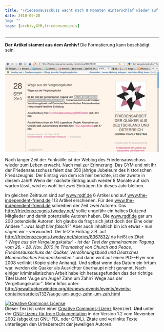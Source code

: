 ```yaml
---
title: "Friedensausschuss wacht nach 8 Monaten Winterschlaf wieder auf."
date: 2010-09-28
log: ""
tags: [archiv,GYM,friedenszeugnis]
---
```

<hr><b>Der Artikel stammt aus dem Archiv!</b> Die Formatierung kann beschädigt sein.<hr>

![friedensblog_2010_09_28.png](friedensblog_2010_09_28.png)

Nach langer Zeit der Funkstille ist der Weblog des Friedensausschuss wieder zum Leben erwacht. Nach mal zur Erinnerung: Das GYM und mit ihr der Friedensausschuss feiert das 350 j&auml;hrige Jubeleum des historischen Friedszeugnis. Der Eintrag von dem ich hier berichte, ist der zweite in diesem Jahr!! Wenn der n&auml;chste Eintrag auch wieder 8 Monate auf sich warten l&auml;sst, wird es wohl bei zwei Eintr&auml;gen f&uuml;r dieses Jahr bleiben.
<!--break-->
Im gleichen Zeitraum sind auf www.rgdf.de 6 Artikel und auf www.the-independent-friend.de 113 Artikel erschienen. F&uuml;r den www.the-independent-friend.de schreiben der Zeit zwei Autoren. Das http://friedenszeugnis.twoday.net/ sollte ungef&auml;hr ein halbes Dutzend Mitglieder und damit potenzielle Autoren haben. Die www.rgdf.de gar um 200 potenzielle Autoren. Ich glaube da fragt sich jetzt doch der Eine oder Andere <i>&quot;...was l&auml;uft hier falsch?&quot;</i>
Aber auch inhaltlich bin ich etwas - nun sagen wir - verwundert. Der letzte Eintrag z.B. auf http://friedenszeugnis.twoday.net/stories/8367832/ da hei&szlig;t es Zitat: <i>&quot;'Wege aus der Vergelungskultur' - ist der Titel der gemeinsamen Tagung vom 26. - 28. Nov. 2010 im Thomashof von Church and Peace, Friedensausschuss der Qu&auml;ker, Vers&ouml;hnungsbund und Deutsches Mennonitisches Friedenskomitee.&quot;</i> und dann wird auf einen PDF-Flyer von 2008 verlinkt (Kopie siehe Anhang). Und selbst wenn das Datum ein Irrtum war, werden die Quaker als Ausrichter &uuml;berhaupt nicht genannt.
Nach einiger kriminalistischen Arbeit habe ich herausgefunden das der richtige Titel lautet &quot;Auge um Auge? Zahn um Zahn? Wege aus der Vergeltungskultur&quot;. Mehr Infos unter:
http://gewaltueberwinden.org/de/news-events/events/events-container/article/1327/auge-um-auge-zahn-um-zah.html

<a rel="license" href="http://creativecommons.org/licenses/by-sa/3.0/de/"><img alt="Creative Commons License" style="border-width: 0pt;" src="http://i.creativecommons.org/l/by-sa/3.0/de/88x31.png" /></a><br />
Dieser <span xmlns:dc="http://purl.org/dc/elements/1.1/" href="http://purl.org/dc/dcmitype/Text" rel="dc:type">Text</span> ist unter einer <a rel="license" href="http://creativecommons.org/licenses/by-sa/3.0/de/">Creative Commons-Lizenz</a> lizenziert. <b>Und</b> unter der <a href="http://de.wikipedia.org/wiki/GFDL">GNU-Lizenz f&uuml;r freie Dokumentation</a> in der Version 1.2 vom November 2002 (abgek&uuml;rzt GNU-FDL oder GFDL). Zitate und verlinkte Texte unterliegen den Urheberrecht der jeweiligen Autoren.
